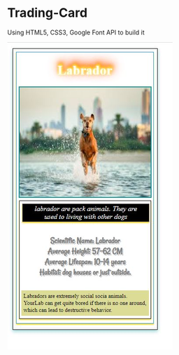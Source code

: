 # Trading-Card
Using HTML5, CSS3, Google Font API to build it

<img src="https://github.com/MahmoudHegazi/Trading-Card/blob/master/Trading%20Card.JPG" alt="project screen">
